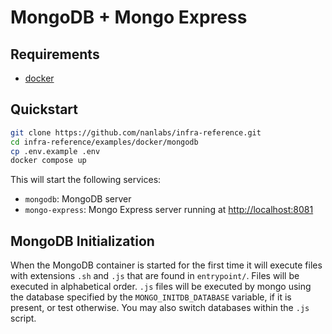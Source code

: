# MongoDB + Mongo Express

## Requirements

- [docker](https://www.docker.com/)

## Quickstart

```sh
git clone https://github.com/nanlabs/infra-reference.git
cd infra-reference/examples/docker/mongodb
cp .env.example .env
docker compose up
```

This will start the following services:

- `mongodb`: MongoDB server
- `mongo-express`: Mongo Express server running at [http://localhost:8081](http://localhost:8081)

## MongoDB Initialization

When the MongoDB container is started for the first time it will execute files with extensions `.sh` and `.js` that are found in `entrypoint/`. Files will be executed in alphabetical order. `.js` files will be executed by mongo using the database specified by the `MONGO_INITDB_DATABASE` variable, if it is present, or test otherwise. You may also switch databases within the `.js` script.
